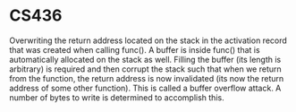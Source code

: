 # CS436

Overwriting the return address located on the stack in the activation record that was created when calling func(). A buffer is inside func() that is automatically allocated on the stack as well. Filling the buffer (its length is arbitrary) is required and then corrupt the stack such that when we return from the function, the return address is now invalidated (its now the return address of some other function). This is called a buffer overflow attack. A number of bytes to write is determined to accomplish this.
